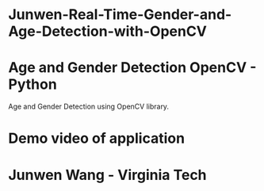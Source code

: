 # Junwen-Real-Time-Gender-and-Age-Detection-with-OpenCV

# Age and Gender Detection OpenCV - Python

Age and Gender Detection using OpenCV library.

# Demo video of application


# Junwen Wang - Virginia Tech
